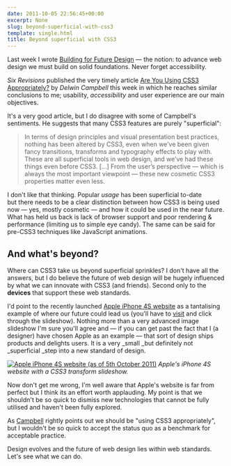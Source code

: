 ```yaml
---
date: 2011-10-05 22:56:45+00:00
excerpt: None
slug: beyond-superficial-with-css3
template: single.html
title: Beyond superficial with CSS3
---
```


Last week I wrote [Building for Future Design](http://dbushell.com/2011/10/01/building-for-future-design/) — the notion: to advance web design we must build on solid foundations. Never forget accessibility.

_Six Revisions_ published the very timely article [Are You Using CSS3 Appropriately?](http://sixrevisions.com/css/using-css3-appropriately/#comment-129212) by _Delwin Campbell_ this week in which he reaches similar conclusions to me; usability, _accessibility_ and user experience are our main objectives.

It's a very good article, but I do disagree with some of Campbell's sentiments. He suggests that many CSS3 features are purely "superficial":


<blockquote><p>In terms of design principles and visual presentation best practices, nothing has been altered by CSS3, even when we’ve been given fancy transitions, transforms and typography effects to play with. These are all superficial tools in web design, and we’ve had these things even before CSS3. [...] From the user’s perspective — which is always the most important viewpoint — these new cosmetic CSS3 properties matter even less.</p></blockquote>


I don't like that thinking. Popular _usage_ has been superficial to-date but there needs to be a clear distinction between how CSS3 is being used now — yes, mostly cosmetic — and how it could be used in the near future. What has held us back is lack of browser support and poor rendering & performance (limiting us to simple eye candy). The same can be said for pre-CSS3 techniques like JavaScript animations.


## And what's beyond?


Where can CSS3 take us beyond superficial sprinkles? I don't have all the answers, but I do believe the future of web design will be hugely influenced by what we can innovate with CSS3 (and friends). Second only to the **devices** that support these web standards.

I'd point to the recently launched [Apple iPhone 4S website](http://www.apple.com/iphone/) as a tantalising example of where our future could lead us (you'll have to [visit](http://www.apple.com/iphone/) and click through the slideshow). Nothing more than a very advanced image slideshow I'm sure you'll agree and — if you can get past the fact that I (a designer) have chosen Apple as an example — that sort of design ships products and delights users. It is a very _small _but definitely not _superficial _step into a new standard of design.


[![Apple iPhone 4S website (as of 5th October 2011)](/images/2011/10/appleiphone4s.png)](http://www.apple.com/iphone/)
_Apple's iPhone 4S website with a CSS3 transform slideshow._


Now don't get me wrong, I'm well aware that Apple's website is far from perfect but I think its an effort worth applauding. My point is that we shouldn't be so quick to dismiss new technologies that cannot be fully utilised and haven't been fully explored.

As [Campbell](http://sixrevisions.com/css/using-css3-appropriately/#comment-129212) rightly points out we should be "using CSS3 appropriately", but I wouldn't be so quick to accept the status quo as a benchmark for acceptable practice.

Design evolves and the future of web design lies within web standards. Let's see what we can do.
